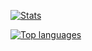 
<a href="https://github.com/Jozo132"><img src="https://github-readme-stats.vercel.app/api?username=Jozo132&hide=contribs" alt="Stats"/></a>

<a href="https://github.com/Jozo132"><img src="https://github-readme-stats.vercel.app/api/top-langs/?username=Jozo132&layout=compact&theme=buefy" alt="Top languages"/></a>
